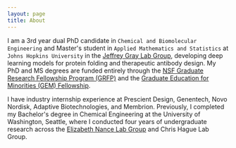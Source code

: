 ```yaml
---
layout: page
title: About
---
```


I am a 3rd year dual PhD candidate in `Chemical and Biomolecular Engineering` and Master's student in `Applied Mathematics and Statistics` at `Johns Hopkins University` in the [Jeffrey Gray Lab Group](https://graylab.jhu.edu/), developing deep learning models for protein folding and therapeutic antibody design. My PhD and MS degrees are funded entirely through the [NSF Graduate Research Fellowship Program (GRFP)](https://www.nsfgrfp.org/) and the [Graduate Education for Minorities (GEM) Fellowship](https://www.gemfellowship.org/gem-fellowship-program/).

I have industry internship experience at Prescient Design, Genentech, Novo Nordisk, Adaptive Biotechnologies, and Membrion. Previously, I completed my Bachelor's degree in Chemical Engineering at the University of Washington, Seattle, where I conducted four years of undergraduate research across the [Elizabeth Nance Lab Group](https://www.nancelab.com/) and Chris Hague Lab Group.
